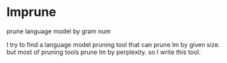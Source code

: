 # lmprune
prune language model by gram num

I try to find a language model pruning tool that can prune lm by given size. but most of pruning tools prune lm by perplexity.
so I write this tool.

